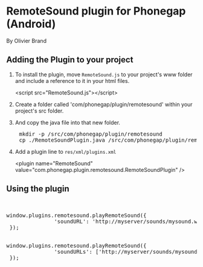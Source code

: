 # RemoteSound plugin for Phonegap (Android) #
By Olivier Brand

## Adding the Plugin to your project ##
1. To install the plugin, move `RemoteSound.js` to your project's www folder and include a reference to it 
in your html files. 

    &lt;script src="RemoteSound.js"&gt;&lt;/script&gt;

2. Create a folder called 'com/phonegap/plugin/remotesound' within your project's src folder.
3. And copy the java file into that new folder.

<pre>
    mkdir -p <your_project>/src/com/phonegap/plugin/remotesound
    cp ./RemoteSoundPlugin.java <your_project>/src/com/phonegap/plugin/remotesound
</pre>
    
4. Add a plugin line to `res/xml/plugins.xml`

    &lt;plugin name="RemoteSound" value="com.phonegap.plugin.remotesound.RemoteSoundPlugin" /&gt;

## Using the plugin ##

<pre>

<!-- Play a sound -->
window.plugins.remotesound.playRemoteSound({
               'soundURL': 'http://myserver/sounds/mysound.wav'
 });
 
<!-- Load remote sounds -->
window.plugins.remotesound.playRemoteSound({
               'soundURLs': ['http://myserver/sounds/mysound.wav', 'http://myserver/sounds/mysound2.wav']
 });
 
</pre>